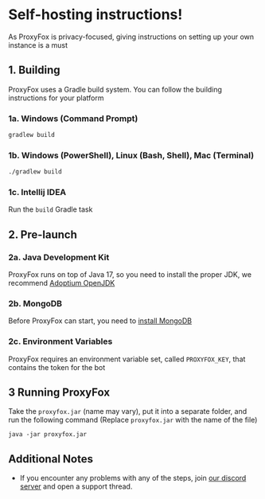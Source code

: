 # Self-hosting instructions!

As ProxyFox is privacy-focused, giving instructions on setting up your own instance is a must

## 1. Building

ProxyFox uses a Gradle build system. You can follow the building instructions for your platform

### 1a. Windows (Command Prompt)

```bash
gradlew build
```

### 1b. Windows (PowerShell), Linux (Bash, Shell), Mac (Terminal)

```bash
./gradlew build
```

### 1c. Intellij IDEA

Run the `build` Gradle task

## 2. Pre-launch

### 2a. Java Development Kit

ProxyFox runs on top of Java 17, so you need to install the proper JDK, we recommend [Adoptium OpenJDK](https://adoptium.net/)

### 2b. MongoDB

Before ProxyFox can start, you need to [install MongoDB](https://www.mongodb.com/docs/manual/installation/)

### 2c. Environment Variables

ProxyFox requires an environment variable set, called `PROXYFOX_KEY`, that contains the token for the bot

## 3 Running ProxyFox

Take the `proxyfox.jar` (name may vary), put it into a separate folder, and run the following command
(Replace `proxyfox.jar` with the name of the file)
```batch
java -jar proxyfox.jar
```

## Additional Notes

- If you encounter any problems with any of the steps, join [our discord server](https://discord.gg/q3yF8ay9V7) and open
a support thread.